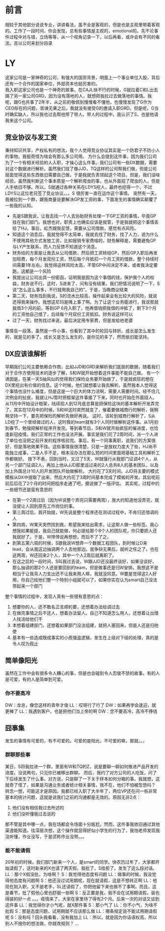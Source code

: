 # 前言

相较于其他部分说说专业，讲讲看法，虽不全是客观的，但是也是主观里带着客观的。工作了一段时间，你会发现，总有些事情是主观的，emotional的。先不论事件过程中对与错，立场等等，从一个视角记录一下，以后再看，或许会有不同的看法。且以公司来划分目录

# LY
这家公司是一家神奇的公司，有强大的国资背景，明面上一个事业单位入股，背后还有一个合作的国家单位，外部资本也挺厉害的。  
我入职这家公司也是一个神奇的故事。在CAJL快不行的时候，G就拉着C和L出去搞了另一家公司GRD，因为没有落地的人，就想把我拉过去做落地的事情。我呢，跟G也共事了2年半，从之前的敬佩到慢慢看不懂他，也慢慢发现了G作为CEO存在的问题，苦谏无果之后，我就没有接受G的邀请入职GRD。但是呢，G当时确实缺人，所以我也过去帮他带了带人。带人的过程中，我认识了S，也是他请我来这个公司。  

## 竞业协议与发工资
秉持知识共享，产权私有的想法，我个人觉得竞业协议其实是一个防君子不防小人的事物，我挺奇怪为啥会有那么多公司用。
为什么会提到这件事，因为我们公司为了一个有相关经验的人入职，才操心这么件事。我们公司有一些DX数据，需要对这个数据进行解析。虽然我们找了像JJD，TQ这样的公司帮我们做，但是公司层面觉得这些东西依旧需要自己做，于是我就负责领起这个项目。但是，我们没啥经验，虽然我判断这个事本质是一个解析爬虫的事，也从外面招了爬虫的人，但是人手依旧不够。所以，S就通过各种关系在LDYS挖人，最终也挖得一个，不过LDYS让这位老兄签了竞业协议。。。S 很厉害一直在运作这个事情。
突然有一天，我被拉到一个群，跟我商量说要解决GP发工资的事，下面发生的事情确实颠覆了一些我的认知。
- 先是S跟我说，让我去找一个人去协助财务处理一下GP工资的事情，毕竟GP挂在我们部门。我想也对，职责上也确实应该是我管，于是我就把这个事情丢给了HJ。事后，虹杰跟我反馈，需要从公司借款，感觉有点风险。
- 知道这个消息后，我就觉得不太简单，我就去找了财务，找了人力，说为什么不使用其他方式发放工资，比如报销专家费啥的，财务解释是，需要避免GP与LY产生联系，而人力反馈不知道这个消息。
- 财务给的方案是让我去从公司借款，然后把工资转给GP，然后GP入职后再发加班费，每个月发双份工资，然后每个月抵扣一个月工资的借款，整个持续时间需要1年左右。我觉得这样风险太高，不管GP中间决定不来，或者我决定要跑，这都是一个风险
- 我提出让公司出具一份密函，证明我是因为这个事借的钱，保护我个人的权益，财务说不行。这时，S进来了，问有没有结果，我们把情况说明了一下，S说“怎么这么事多，不行就用我自己的”。于是，当晚商议结束
- 第二天，财务找到我说，S的流水比较高，操作起来会有比较大的风险，就说还得我来操作。我想这尼玛是摊上事了啊。为了让这个业务能进行，我说那就我借3个月的前，等到GP 6月入职了，他再借钱把我借的冲抵了，剩下3个月的工资他自己借了，后续每个月双份工资抵扣。财务说这样可以
- 过了一天，财务找过来说，最后决定用专家费，但是发给他老婆

事情告一段落，虽然是一件小事，也看到了其中的轮回与转折。成长是怎么发生的，就是见的多了。成长又是怎么发生的，是你见的多了，然而依旧能坚持。

## DX应该谁解析

早期我们公司主要依赖合作商，比如JJD和GRD来解析我们底层的数据，随着我们对于合作方使用技术的逐步了解，S和W就开始想着这件事能不能自己做。
有一个诱因是，在某一天S抽风似的觉得我们保险业务要开始做了，于是就疯狂的想在DX里挖出有价值的信息。这个时候，他们就想着让我去解析。虽然我本人觉得这个事情也没什么难度，但是这是一个巨大的体力活啊，需要人需要时间。经不住几次例会的扯皮，我就让HJ暂时把框架这件事接了下来，同时也开始在外面招人。
从11月中开始设计框架，陆续招人到12月底总算是把保险这块的基本解析开发弄完了。其实在12月中的时候，S和W这时突然就变了，催着要做城商行的解析，我稍稍坚持一下，要先把保险的解析先做好再说。
这时，该轮到城商行解析了，S从LD挖了一个曾经做过的人，这时我的team就有3个人同时做解析这件事。从1月初到春节，勉强把解析程序开发完。等到春节后，S和W就开始疯狂的催进度，也恰逢新冠疫情，我们正常的工作也没法开展。事实是我们花了2周时间，派一个人进了单位也没把之前开发的程序核验完。事后，有一个同事离职，说我们的方案很好，但是落地效果不佳。这些事情我很清楚，只是一是放权力度大了些，HJ尚不能独立成事，二是人手不足，根本没办法在那么短的时间里面把基础工具和解析工作都做好。
按下不表，回到当时，又过了5天，W就强行从我部门征调4个人，从另一个部门征调2人，再加上他从JJD那里谈过来的2人总共8人的基本团队，以及加上外围总计10人的开发团队开始做解析。
大约花了3天时间，JJD将主要的模式模板从DX中提取了出来，然后大约花了3周时间基本完成了模板的开发。其后呢前前后后花了2个月的时间把程序走通了吧，据说做了一版评估。
其实呢，过程中的一些细节还是蛮有意思的
- 在第一个2周过后（因为W说整个弄完只需要两周），我大约知道他没弄完，就没提让人回到原先工作岗位的事。
- 第三周过后，我开始提，W先说是整个程序还在测试过程中，不肯归还借调的人
- 第四周，W某天突然找到我，希望我来给出需求，让这帮人做一些标签。我心想我如果能提，我自己就能做，何必提给那个8个人的团队呢，你只要把人还我就好了。于是，W悻悻说再想想，而后不了了之。
- 到第五第六周的时候，S跟我说W想弄一个数据工程团队，到时候让D来lead，会从我这边抽调两个人去他那边。我争辩无果后，就听之任之了。也在这两周，W还回来2个人，其中一个人2周后就离职了。
- 在这之后的一段时间，S叫我过去说，W跟JJD还没最终谈好，如果没谈好，那么抽调的那2个人还是要回到的team，但是做事还是归W安排。我想这不是相当于让我背人力支出还不让我来用人嘛，我就没同意。W要是觉得这2人好用，你自己给他们整一个特别小组就可以了，如果你实在认为smart自己没法带起来一个部门

整个事情的过程中，发现人真有一些很有意思的点：
1. 想要你的人，还不敢名正言顺的要，还想着办法给调过去
2. 在做完事情之后不还人，想着办法留人。自己不知道怎么用人，还想着让出借人找活给他们干
3. 本想着组建部门，还想着如果部门没法组建，就把人塞回来，但是人还是归他使
4. 基本有一些造成既成事实的小孩强盗逻辑，发生在上级对下级的处理，真的是令人叹为观止


## 简单像阳光
虽然在工作中会有很多令人糟心的事，但是也会碰到令人忍俊不禁的故事。有的人是可爱，有的人是简单到可爱。

### 你不要高冷
DW：龙总，像您这样的青年才俊
LL：哎呀行了行了
DW：如果再学会逢迎，就更棒了
LL：我遇到客户，也是把他们当上帝的啊
DW：您不要高冷，高冷不挣钱

## 囧事集
发生的事情有可爱的，有不可爱的。可爱的是阳光，不可爱的嘛，那就。。。

### 群聊那些事
某日，S将我拉进一个群，里面有W和TQ的Z，说是要聊一聊如何推进产品开发的进度。没说两句，只见你已被移出群聊。
而后，我约了对方公司的人吃饭，问了下后续发生了什么事。对方说，只是聊了一下关于样本如何分箱的事。我就想，这就奇了怪了，如果是沟通业务或者统计相关事情，我不在，他们不怕被忽悠吗？
转念一想，可能这才是原因。我都已经入职了大半年了，两位VP还在问一些非常基本的统计问题，这就是说我们之前的沟通都是无效的。原因无非2点：
1. 他们没有相信我过去所述的
2. 他们没听懂我过去说的

那不管是其中哪一点，我在场都会令场面十分尴尬。然而，这件事我依旧通过其他渠道能知道。往深层次想，这个操作就显得好似小学生的行为了，我怕老师发现我没听懂，作业没写，于是谎称作业没带。。。

### 能不能请假
20年初的时候，我们部门新来一个人，是smart的同学。快农历过年了，大家都开始请假了，这时新来的X也请了两天假，我批了，S给拒了。发生了这么段对话。
LL：那个X假没批，为啥啊？
S：我觉得他态度有问题
LL：做事的时候，我没觉得他态度有问题啊
S：他还没过试用期呢，现在就请假，这是不想转正啊
LL：他现在刚入职，又不是老手，SL还请假了，你把他留下来也做不了事啊。而且，这是春节，批了假他心里也舒服一些啊
S：反正要是我，我不会在试用期请假，装也得装的好一点
。。。疫情来了，大家在家里待了得有2个月。后来一次的对话又谈到这件事
LL：我觉得你才小气呢，就X那件事
S：那小气了
LL：你不小气，为啥不批假
S：那是态度问题，试用期就不应该那么做
LL：哪条规定说不能试用期请假呢
S：没有吗？回头我看看，没有我加上
LL：所以，就是因为你话语权高，所以别人不按你的想法做，你就改规则？
...
